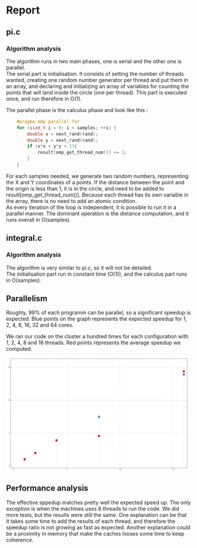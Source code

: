# Report

## pi.c
### Algorithm analysis
The algorithm runs in two main phases, one is serial and the other one is parallel.  
The serial part is initialisation. It consists of setting the number of threads wanted, creating one random number generator per thread and put them in an array, and declaring and initializing an array of variables for counting the points that will land inside the circle (one per thread). This part is executed once, and run therefore in O(1).

The parallel phase is the calculus phase and look like this :  

```C
    #pragma omp parallel for
    for (size_t i = 0; i < samples; ++i) {
        double x = next_rand(rand);
        double y = next_rand(rand);
        if (x*x + y*y < 1){
            result[omp_get_thread_num()] += 1;
        }
    }
```
For each samples needed, we generate two random numbers, representing the X and Y coordinates of a points. If the distance between the point and the origin is less than 1, it is in the circle, and need to be added to result[omp_get_thread_num()]. Because each thread has its own variable in the array, there is no need to add an atomic condition.  
As every iteration of the loop is independent, it is possible to run it in a parallel manner. The dominant operation is the distance computation, and it runs overall in O(samples).  

## integral.c
### Algorithm analysis

The algorithm is very similar to _pi.c_, so it will not be detailed.  
The initialisation part run in constant time (O(1)), and the calculus part runs in O(samples).  


## Parallelism 
Roughly, 99% of each programm can be parallel, so a significant speedup is expected. Blue points on the graph represents the expected speedup for 1, 2, 4, 8, 16, 32 and 64 cores.  

We ran our code on the cluster a hundred times for each configuration with 1, 2, 4, 8 and 16 threads. Red points represents the average speedup we computed.

![Graph](Effective-speedup.png)

## Performance analysis
The effective sppedup matches pretty well the expected speed up. The only exception is when the machines uses 8 threads to run the code. We did more tests, but the results were still the same. One explanation can be that it takes some time to add the results of each thread, and therefore the speedup ratio is not growing as fast as expected. Another explanation could be a proximity in memory that make the caches looses some time to keep coherence.
